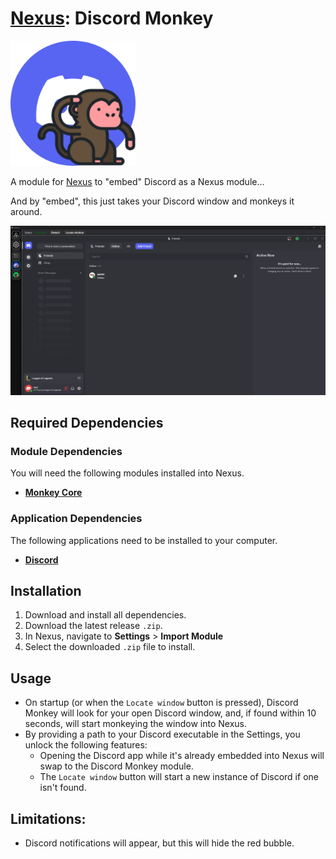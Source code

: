 # [Nexus](https://github.com/aarontburn/nexus-core): Discord Monkey

  <img src="./src/assets/icon.png" alt="Discord Monkey Icon" width="200"/>

A module for [Nexus](https://github.com/aarontburn/nexus-core) to "embed" Discord as a Nexus module...

And by "embed", this just takes your Discord window and monkeys it around.



<p align="center">
  <img src="assets/image.png" alt="Discord Monkey Sample" width="1000"/>
</p>

## Required Dependencies
### Module Dependencies
You will need the following modules installed into Nexus.
- [**Monkey Core**](https://github.com/aarontburn/nexus-monkey-core)

### Application Dependencies
The following applications need to be installed to your computer.
- [**Discord**](https://discord.com/)

## Installation
1. Download and install all dependencies.
2. Download the latest release `.zip`. 
3. In Nexus, navigate to **Settings** > **Import Module**
4. Select the downloaded `.zip` file to install.


## Usage
- On startup (or when the `Locate window` button is pressed), Discord Monkey will look for your open Discord window, and, if found within 10 seconds, will start monkeying the window into Nexus.
- By providing a path to your Discord executable in the Settings, you unlock the following features:
  -  Opening the Discord app while it's already embedded into Nexus will swap to the Discord Monkey module.
  -  The `Locate window` button will start a new instance of Discord if one isn't found.



## Limitations:
- Discord notifications will appear, but this will hide the red bubble.

